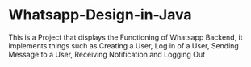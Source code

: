# Whatsapp-Design-in-Java
This is a Project that displays the Functioning of Whatsapp Backend, it implements things such as Creating a User, Log in of a User, Sending Message to a User, Receiving Notification and Logging Out
